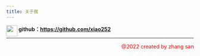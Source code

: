 ```yaml
---
title: 关于我
---
```


<img src="https://img-blog.csdnimg.cn/4e998997c23846f997560287de604f67.png" width="30" align='left'/> **github：https://github.com/xiao252**

----

<p align=right style="color: red">@2022 created by zhang san</p>
